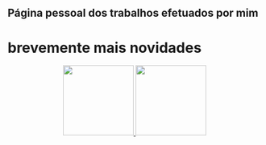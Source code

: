 ## Página pessoal dos trabalhos efetuados por mim

# brevemente mais novidades


<div align="center" dir="auto">
  <a href="https://github.com/rauliporto">
<img height="140em"  src="https://github-readme-stats.vercel.app/api?username=rauliporto&theme=cobalt2&show_icons=true" style="max-width: 100%;">
   <img height="140em" src="https://github-readme-stats.vercel.app/api/top-langs/?username=rauliporto&theme=cobalt2&layout=compact" style="max-width: 100%;">
</a></div>

